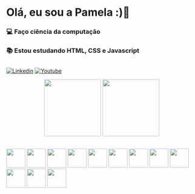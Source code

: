 # Olá, eu sou a Pamela :)👋

### 💻 Faço ciência da computação
### 📚 Estou estudando HTML, CSS e Javascript 

##

[![Linkedin](https://img.shields.io/badge/LinkedIn-0077B5?style=for-the-badge&logo=linkedin&logoColor=white)](https://www.linkedin.com/in/pamelamendesr/)
[![Youtube](https://img.shields.io/badge/YouTube-FF0000?style=for-the-badge&logo=youtube&logoColor=white)](https://www.youtube.com/pamelamendes)

<div align = "center">
<img height="150em" src="https://github-readme-stats.vercel.app/api?username=mendespann&show_icons=true&theme=radical&include_all_commits=true&count_private=true"/>
<img height="150em"  src="https://github-readme-stats.vercel.app/api/top-langs/?username=mendespann&layout=compact&langs_count=7&theme=radical"/>
</div>

##

<div> 
      <img height = "50" width "60 src="https://cdn.jsdelivr.net/gh/devicons/devicon/icons/c/c-original.svg" />
       <img height = "50" width "40 src="https://cdn.jsdelivr.net/gh/devicons/devicon/icons/html5/html5-original.svg" />
        <img height = "50" width "40 src="https://cdn.jsdelivr.net/gh/devicons/devicon/icons/css3/css3-original-wordmark.svg" />
       <img height = "50" width "40" src="https://cdn.jsdelivr.net/gh/devicons/devicon/icons/java/java-original.svg" />
          <img height = "50" width "40" src="https://cdn.jsdelivr.net/gh/devicons/devicon/icons/javascript/javascript-original.svg" />                                           <img height = "50" width "40" src="https://cdn.jsdelivr.net/gh/devicons/devicon/icons/postgresql/postgresql-original.svg" />
       <img height = "50" width "40" src="https://cdn.jsdelivr.net/gh/devicons/devicon/icons/python/python-original.svg" />
      <img height = "50" width "40" src="https://cdn.jsdelivr.net/gh/devicons/devicon/icons/vscode/vscode-original.svg" />
       <img height = "50" width "40" src="https://cdn.jsdelivr.net/gh/devicons/devicon/icons/haskell/haskell-original.svg" /> 
      <img height = "50" width "40" src="https://cdn.jsdelivr.net/gh/devicons/devicon/icons/canva/canva-original.svg" />  
      <img height = "50" width "40" src="https://cdn.jsdelivr.net/gh/devicons/devicon/icons/figma/figma-original.svg" />
      <img height = "50" width "40"" src="https://cdn.jsdelivr.net/gh/devicons/devicon/icons/aftereffects/aftereffects-original.svg" />
          
       
  </div>
